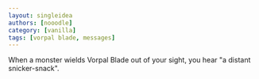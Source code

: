 ```yaml
---
layout: singleidea
authors: [nooodle]
category: [vanilla]
tags: [vorpal blade, messages]
---
```

When a monster wields Vorpal Blade out of your sight, you hear "a distant snicker-snack".
